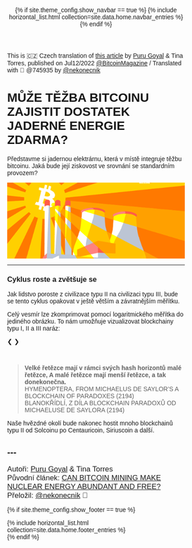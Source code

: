 <header>
{% if site.theme_config.show_navbar == true %}
  {% include horizontal_list.html collection=site.data.home.navbar_entries %}
  <div class="dashed"></div>
{% endif %}
</header>

<head>
<meta name="viewport" content="width=device-width, initial-scale=1">
<style>
* {box-sizing: border-box}
body {font-family: Verdana, sans-serif; margin:0}
.mySlides {display: none}
img {vertical-align: middle;}

/* Slideshow container */
.slideshow-container {
  max-width: 1000px;
  position: relative;
  margin: auto;
}

/* Next & previous buttons */
.prev, .next {
  cursor: pointer;
  position: absolute;
  top: 50%;
  width: auto;
  padding: 16px;
  margin-top: -22px;
  color: white;
  font-weight: bold;
  font-size: 18px;
  transition: 0.6s ease;
  border-radius: 0 3px 3px 0;
  user-select: none;
}

/* Position the "next button" to the right */
.next {
  right: 0;
  border-radius: 3px 0 0 3px;
}

/* On hover, add a black background color with a little bit see-through */
.prev:hover, .next:hover {
  background-color: rgba(0,0,0,0.8);
}

/* Caption text */
.text {
  color: #f2f2f2;
  font-size: 15px;
  padding: 8px 12px;
  position: absolute;
  bottom: 8px;
  width: 100%;
  text-align: center;
}

/* Number text (1/3 etc) */
.numbertext {
  color: #f2f2f2;
  font-size: 12px;
  padding: 8px 12px;
  position: absolute;
  top: 0;
}

/* The dots/bullets/indicators */
.dot {
  cursor: pointer;
  height: 15px;
  width: 15px;
  margin: 0 2px;
  background-color: #bbb;
  border-radius: 50%;
  display: inline-block;
  transition: background-color 0.6s ease;
}

.active, .dot:hover {
  background-color: #717171;
}

/* Fading animation */
.fade {
  animation-name: fade;
  animation-duration: 1.5s;
}

@keyframes fade {
  from {opacity: .4} 
  to {opacity: 1}
}

/* On smaller screens, decrease text size */
@media only screen and (max-width: 300px) {
  .prev, .next,.text {font-size: 11px}
}
</style>
</head>

This is 🇨🇿 Czech translation of <a href="https://bitcoinmagazine.com/business/bitcoin-mining-at-nuclear-power-plants">this article</a> 
by <a href="https://twitter.com/purugyl">Puru Goyal</a> & Tina Torres, published on Jul12/2022 
<a href="https://twitter.com/BitcoinMagazine">@BitcoinMagazine</a> / Translated with 🧡 @745935 by <a href="https://twitter.com/nekonecnik">@nekonecnik</a> 


# MŮŽE TĚŽBA BITCOINU ZAJISTIT DOSTATEK JADERNÉ ENERGIE ZDARMA?

Představme si jadernou elektrárnu, která v místě integruje těžbu bitcoinu. Jaká bude její ziskovost ve srovnání se standardním provozem?

<p style="text-align:center;"><img src="./pics/0745935-00-nuclear.webp" alt=""></p>

---

### Cyklus roste a zvětšuje se

Jak lidstvo poroste z civilizace typu II na civilizaci typu III, bude se tento cyklus opakovat v ještě větším a závratnějším měřítku.

Celý vesmír lze zkomprimovat pomocí logaritmického měřítka do jediného obrázku. To nám umožňuje vizualizovat blockchainy typu I, II a III naráz:


<div class="slideshow-container">

<div class="mySlides fade">
<!--  <div class="numbertext">1 / 3</div>-->
  <img src="./pics/astr02-09a-Universe-Type-I.jpg" style="width:100%">
  <div class="text">Blockchainy typu I mají horizont hashování v planetárním měřítku a dobu bloku několik málo minut. Bitcoin a Muskcoin jsou zvýrazněny, ale blockchainy typu I mohou hostovat i jiné planety nebo kolonie v naší (nebo jiné!) sluneční soustavě.</div>
</div>

<div class="mySlides fade">
<!--  <div class="numbertext">2 / 3</div>-->
  <img src="./pics/astr02-09b-Universe-Type-II.jpg" style="width:100%">
  <div class="text">Blockchainy typu II mají horizont hashování v solárním měřítku a dobu bloku v délce mnoha dnů. Solcoin obklopuje naše Slunce a obsahuje celou sluneční soustavu. Další hvězdy naší Mléčné dráhy mohou hostovat své vlastní blockchainy typu II.</div>
</div>

<div class="mySlides fade">
<!--  <div class="numbertext">3 / 3</div>-->
  <img src="./pics/astr02-09c-Universe-Type-III.jpg" style="width:100%">
  <div class="text">Blockchainy typu III mají horizont hashování v galaktickém měřítku a dobu bloku v milionech roků. Blockchainy typu III jsou zvýrazněny kolem naší Mléčné dráhy a okolních galaxií naší galaktické kupy, jako jsou Andromeda nebo Triangulum. Galaxie v dalších kupách mohou také hostovat blockchainy typu III (nezobrazeno).</div>
</div>

<a class="prev" onclick="plusSlides(-1)">❮</a>
<a class="next" onclick="plusSlides(1)">❯</a>

</div>
<br>

<div style="text-align:center">
  <span class="dot" onclick="currentSlide(1)"></span> 
  <span class="dot" onclick="currentSlide(2)"></span> 
  <span class="dot" onclick="currentSlide(3)"></span> 
</div>

<script>
let slideIndex = 1;
showSlides(slideIndex);

function plusSlides(n) {
  showSlides(slideIndex += n);
}

function currentSlide(n) {
  showSlides(slideIndex = n);
}

function showSlides(n) {
  let i;
  let slides = document.getElementsByClassName("mySlides");
  let dots = document.getElementsByClassName("dot");
  if (n > slides.length) {slideIndex = 1}    
  if (n < 1) {slideIndex = slides.length}
  for (i = 0; i < slides.length; i++) {
    slides[i].style.display = "none";  
  }
  for (i = 0; i < dots.length; i++) {
    dots[i].className = dots[i].className.replace(" active", "");
  }
  slides[slideIndex-1].style.display = "block";  
  dots[slideIndex-1].className += " active";
}
</script>


> <b>Velké řetězce mají v rámci svých hash horizontů malé řetězce, 
> A malé řetězce mají menší řetězce, a tak donekonečna.</b>
> <br>HYMENOPTERA, FROM MICHAELUS DE SAYLOR’S A BLOCKCHAIN OF PARADOXES (2194)
> <br>BLANOKŘÍDLÍ, Z DÍLA BLOCKCHAIN PARADOXŮ OD MICHAELUSE DE SAYLORA (2194)

Naše hvězdné okolí bude nakonec hostit mnoho blockchainů typu II od Solcoinu po Centauricoin, Siriuscoin a další. 


## ---
<big>Autoři: <a href="https://twitter.com/purugyl">Puru Goyal</a> & Tina Torres 
<br>Původní článek: <a href="https://bitcoinmagazine.com/business/bitcoin-mining-at-nuclear-power-plants">CAN BITCOIN MINING 
  MAKE NUCLEAR ENERGY ABUNDANT AND FREE?</a>
<br>Přeložil: <a href="https://twitter.com/nekonecnik">@nekonecnik</a> <a href="https://sifrant.github.io/jednadvacet/support" style="text-decoration: none">🧡</a>
<!--
<br>Korektura / konzultace: <a href="https://twitter.com/@SatsJoseph">@SatsJoseph</a>
-->
</big>
  
{% if site.theme_config.show_footer == true %}
  <footer>
    <div class="dashed"></div>
    {% include horizontal_list.html collection=site.data.home.footer_entries %}
  </footer>
{% endif %}

